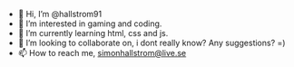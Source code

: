 - 👋 Hi, I’m @hallstrom91
- 👀 I’m interested in gaming and coding.
- 🌱 I’m currently learning html, css and js.
- 💞️ I’m looking to collaborate on, i dont really know? Any suggestions? =)
- 📫 How to reach me, simonhallstrom@live.se

<!---
hallstrom91/hallstrom91 is a ✨ special ✨ repository because its `README.md` (this file) appears on your GitHub profile.
You can click the Preview link to take a look at your changes.
--->
